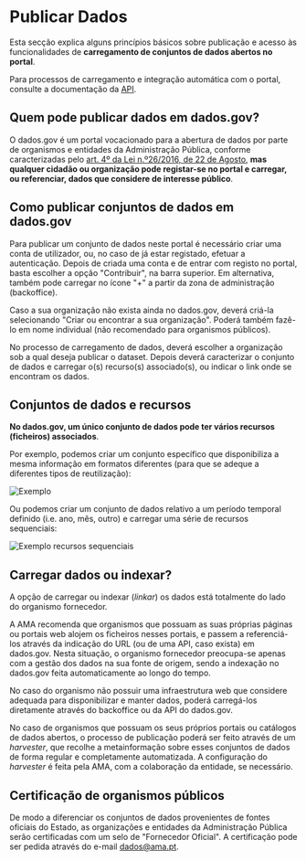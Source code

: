 # Publicar Dados

Esta secção explica alguns princípios básicos sobre publicação e acesso às funcionalidades de **carregamento de conjuntos de dados abertos no portal**. 

Para processos de carregamento e integração automática com o portal, consulte a documentação da [API](/apidoc/).

## Quem pode publicar dados em dados.gov?

O dados.gov é um portal vocacionado para a abertura de dados por parte de organismos e entidades da Administração Pública, conforme caracterizadas pelo [art. 4º da Lei n.º26/2016, de 22 de Agosto](http://www.pgdlisboa.pt/leis/lei_mostra_articulado.php?nid=2591&tabela=leis&ficha=1&pagina=1&so_miolo= "Lei nº26/2016 de 22 de Agosto"), **mas qualquer cidadão ou organização pode registar-se no portal e carregar, ou referenciar, dados que considere de interesse público**.


## Como publicar conjuntos de dados em dados.gov

Para publicar um conjunto de dados neste portal é necessário criar uma conta de utilizador, ou, no caso de já estar registado, efetuar a autenticação. Depois de criada uma conta e de entrar com registo no portal, basta escolher a opção "Contribuir", na barra superior. Em alternativa, também pode carregar no ícone "+" a partir da zona de administração (backoffice).

Caso a sua organização não exista ainda no dados.gov, deverá criá-la selecionando "Criar ou encontrar a sua organização". Poderá também fazê-lo em nome individual (não recomendado para organismos públicos).

No processo de carregamento de dados, deverá escolher a organização sob a qual deseja publicar o dataset. Depois deverá caracterizar o conjunto de dados e carregar o(s) recurso(s) associado(s), ou indicar o link onde se encontram os dados.


## Conjuntos de dados e recursos

**No dados.gov, um único conjunto de dados pode ter vários recursos (ficheiros) associados**.

Por exemplo, podemos criar um conjunto específico que disponibiliza a mesma informação em formatos diferentes (para que se adeque a diferentes tipos de reutilização):

![Exemplo](https://raw.githubusercontent.com/amagovpt/docs.dados.gov.pt/master/img/ex%20dataset%20recursos.JPG)

Ou podemos criar um conjunto de dados relativo a um período temporal definido (i.e. ano, mês, outro) e carregar uma série de recursos sequenciais:

![Exemplo recursos sequenciais](https://raw.githubusercontent.com/amagovpt/docs.dados.gov.pt/master/img/ex%20dataset%20recursosv21.JPG)


## Carregar dados ou indexar?

A opção de carregar ou indexar (_linkar_) os dados está totalmente do lado do organismo fornecedor. 

A AMA recomenda que organismos que possuam as suas próprias páginas ou portais web alojem os ficheiros nesses portais, e passem a referenciá-los através da indicação do URL (ou de uma API, caso exista) em dados.gov. Nesta situação, o organismo fornecedor preocupa-se apenas com a gestão dos dados na sua fonte de origem, sendo a indexação no dados.gov feita automaticamente ao longo do tempo.

No caso do organismo não possuir uma infraestrutura web que considere adequada para disponibilizar e manter dados, poderá carregá-los diretamente através do backoffice ou da API do dados.gov.

No caso de organismos que possuam os seus próprios portais ou catálogos de dados abertos, o processo de publicação poderá ser feito através de um _harvester_, que recolhe a metainformação sobre esses conjuntos de dados de forma regular e completamente automatizada. A configuração do _harvester_ é feita pela AMA, com a colaboração da entidade, se necessário.


## Certificação de organismos públicos

De modo a diferenciar os conjuntos de dados provenientes de fontes oficiais do Estado, as organizações e entidades da Administração Pública serão certificadas com um selo de "Fornecedor Oficial". A certificação pode ser pedida através do e-mail dados@ama.pt.

